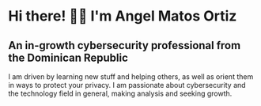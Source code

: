 # Hi there! 🧑‍💻 I'm Angel Matos Ortiz

## An in-growth cybersecurity professional from the Dominican Republic

I am driven by learning new stuff and helping others, as well as orient them in ways to protect your privacy. I am passionate about cybersecurity and the technology field in general, making analysis and seeking growth.

<!--
**Xaneel/Xaneel** is a ✨ _special_ ✨ repository because its `README.md` (this file) appears on your GitHub profile.

Here are some ideas to get you started:

- 🔭 I’m currently working on ...
- 🌱 I’m currently learning ...
- 👯 I’m looking to collaborate on ...
- 🤔 I’m looking for help with ...
- 💬 Ask me about ...
- 📫 How to reach me: ...
- 😄 Pronouns: ...
- ⚡ Fun fact: ...
-->
